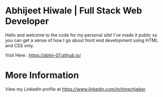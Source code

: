 Abhijeet Hiwale | Full Stack Web Developer
==========================

Hello and welcome to the code for my personal site! I've made it public so you can get a sense of how I go about front end development using HTML and CSS only.

Visit Here : https://abhii-07.github.io/

More Information
==========================
View my LinkedIn profile at https://www.linkedin.com/in/timschieber.
